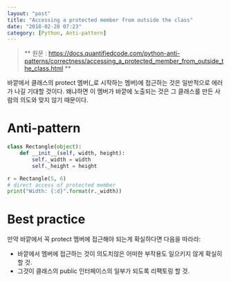 ```yaml
---
layout: "post"
title: "Accessing a protected member from outside the class"
date: "2018-02-28 07:23"
category: [Python, Anti-pattern]
---
```


>** 원문 : https://docs.quantifiedcode.com/python-anti-patterns/correctness/accessing_a_protected_member_from_outside_the_class.html **

바깥에서 클래스의 protect 멤버(_로 시작하는 멤버)에 접근하는 것은 일반적으로 에러가 나길 기대할 것이다. 왜냐하면 이 멤버가 바깥에 노출되는 것은 그 클래스를 만든 사람의 의도와 맞지 않기 때문이다.

# Anti-pattern

```python
class Rectangle(object):
    def __init__(self, width, height):
        self._width = width
        self._height = height

r = Rectangle(5, 6)
# direct access of protected member
print("Width: {:d}".format(r._width))
```

# Best practice

만약 바깥에서 꼭 protect 멤버에 접근해야 되는게 확실하다면 다음을 따라라:
  - 바깥에서 멤버에 접근하는 것이 의도치않은 어떠한 부작용도 일으키지 않게 확실히 할 것.
  - 그것이 클래스의 public 인터페이스의 일부가 되도록 리팩토링 할 것.